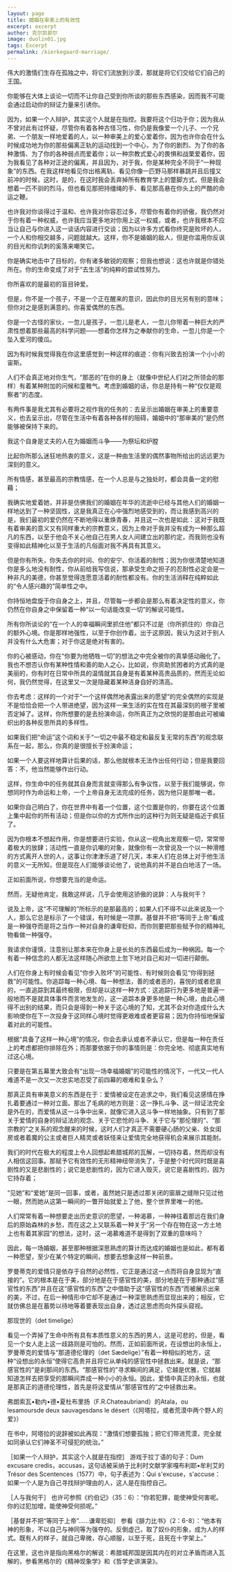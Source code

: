 ```yaml
---
layout: page
title: 婚姻在审美上的有效性
excerpt: excerpt
author: 克尔凯郭尔
image: duolin01.jpg
tags: Excerpt
permalink: /kierkegaard-marriage/
---
```


伟大的激情们生存在孤独之中，将它们流放到沙漠，那就是将它们交给它们自己的王国。

你能够在大体上谈论一切而不让你自己受到你所谈的那些东西感染，因而我不可能会通过启动你的辩证力量来引诱你。

因为，如果一个人辩护，其实这个人就是在指控。我要将这个归功于你；因为我从不曾对此有过怀疑，尽管你有着各种古怪习性，你仍是我像爱一个儿子、一个兄弟、一个朋友一样地爱着的人，以一种审美上的爱心爱着你，因为也许你会在什么时候成功地为你的那些偏离正轨的运动找到一个中心，为了你的剧烈、为了你的各种激情、为了你的各种弱点而爱着你；以一种宗教式爱心的畏惧和战栗爱着你，因为我看见了各种对正途的偏离，并且因为，对于我，你是某种完全不同于“一种现象”的东西。在我这样地看见你出格离轨、看见你像一匹野马那样暴跳并且后撞又前冲的时候，这时，是的，在这时我会丢弃掉所有教育学上的蹩脚方式，但是我会想着一匹不驯的烈马，但也看见那把持缰绳的手、看见那高悬在你头上的严酷的命运之鞭。

也许我对你谈得过于温和、也许我对你容忍过多，尽管你有着你的骄傲，我仍然对于你有着一种权威，也许我应当更多地对你用上这一权威，或者，也许我根本不应当让自己与你进入这一谈话内容进行交谈；因为以许多方式看你终究是败坏的人，一个人和你相交越多，问题就越大。这样，你不是婚姻的敌人，但是你滥用你反讽的目光和你讥刺的奚落来嘲笑它。

你是确实地击中了目标的，你有诸多敏锐的观察；但我也想说：这也许就是你错处所在。你的生命变成了对于“去生活”的纯粹的尝试性努力。

你所喜欢的是最初的盲目钟爱。

但是，你不是一个孩子，不是一个正在醒来的意识，因此你的目光另有别的意味；但你对之是感到满意的。你喜爱偶然的东西。

你是一个古怪的家伙，一忽儿是孩子，一忽儿是老人，一忽儿你带着一种巨大的严肃性想着那些最高的科学问题——想着你怎样为之奉献你的生命，一忽儿你是一个坠入爱河的傻瓜。

因为有时候我觉得我在你这里感觉到一种这样的痕迹：你有兴致去扮演一个小小的宙斯。

人们不会真正地对你生气，“那恶的”在你的身上（就像中世纪人们对之所领会的那样）有着某种附加的问候和童稚气。考虑到婚姻的话，你总是持有一种“仅仅是观察者”的态度。

有两件事是我尤其有必要将之视作我的任务的：去呈示出婚姻在审美上的重要意义，也去呈示出，尽管在生活中有着各种各样的阻碍，婚姻中的“那审美的”是仍然能够被保持下来的。

我这个自身是丈夫的人在为婚姻而斗争——为祭坛和炉膛

比起你所那么迷狂地热衷的意义，这是一种由生活里的偶然事物所给出的远远更为深刻的意义。

所有情感，甚至最高的宗教情感，在一个人总是与之独处时，都会具备一定的慰藉；

我确实地爱着她，并非是仿佛我们的婚姻在年华的流逝中已经与其他人们的婚姻一样地达到了一种坚固性，这是我真正在心中强烈地感受到的，而让我感到高兴的是，我们最初的爱仍然在不断地得以重焕青春，并且这一次也是如此：这对于我既有着审美的意义又有同样重大的宗教意义，因为上帝对于我并没有成为一种那么超凡的东西，以至于他会不关心他自己在男人女人间建立出的那约定，而我则也没有变得如此精神化以至于生活的凡俗面对我不再具有其意义。

但是你有所失，你失去你的时间、你的安宁、你活着的耐性；因为你很清楚地知道你是多么地没有耐性，你从前给我写信说，那承受生命之担子的忍耐性必定会是一种非凡的美德，你甚至觉得连愿意活着的耐性都没有。你的生活消释在纯粹如此的“令人感兴趣的”简单性之中。

你持恒地盘旋于你自身之上，并且，尽管每一步都会是那么有着决定性的意义，你仍然在你自身之中保留着一种“以一句话能改变一切”的解说可能性。

所有你所谈论的“在一个人的幸福瞬间里抓住他”都只不过是（你所抓住的）你自己的额外心境。你是那样地强性，以至于你创作着。出于这原因，我认为这对于别人并没有什么大危害；对于你这是绝对有害的。

你的心被感动，你在“你要为他牺牲一切”的想法之中完全被你的真挚感动融化了。我也不想否认你有某种性情和善的助人之心，比如说，你资助贫困者的方式真的是美丽的，你有时在日常中所具的温情就其自身是有着某种高贵品质的，然而无论如何，我仍然觉得，在这里又一次是隐藏着某种洁身自好的清高。

你去考虑：这样的一个对于“一个这样偶然地表露出来的愿望”的完全偶然的实现是不是恰恰会把一个人带进绝望，因为这样一来生活的实在性在其最深刻的根子里被否定掉了。这样，你所想要的是去扮演命运，你所真正为之欣悦的是那由此可被编织出的各种反思所具的多样性。

如果我们把“命运”这个词和关于“一切之中最不稳定和最反复无常的东西”的观念联系在一起，那么，你真的是很擅长于扮演命运；

如果一个人要这样地算计后果的话，那么他就根本无法作出任何行动；但是我要回答：不，他当然能够作出行动。

这样，你生命中的任务就其自身而言就变得那么有争议性，以至于我们能够说，你想同时作为命运和上帝，一个上帝自身无法完成的任务，因为他只是那唯一者。

如果你自己明白了，你在世界中有着一个位置，这个位置是你的，你要在这个位置上集中起你的所有活动；但是你以你的方式所作出的这种行为则无疑是临近于疯狂了。

因为你根本不想起作用，你是想要进行实验，你从这一视角出发观察一切，常常带着极大的放肆；活动性一直是你讥嘲的对象，就像你有一次曾说及一个以一种滑稽的方式离开人世的人，这事让你津津乐道了好几天，本来人们在总体上对于他生活的意义一无所知，但是现在人们能够谈论他了，说他真的并不是白白地活了一场。

正如前面所说，你想要充当的是命运。

然而，无疑他肯定，我敢这样说，几乎会使用这骄傲的说辞：人与我何干？

说及上帝，这“不可理解的”所标示的是那最高的；如果人们不得不以此来说及一个人，那么它总是标示了一个错误，有时候是一项罪。基督并不把“等同于上帝”看成是一种强夺而是将之当作一种对自身的谦卑贬抑，而你则要把那些赋予你的精神礼物看做一种强夺。

我请求你谨慎，注意别让那本来在你身上是长处的东西最后成为一种祸因。每一个有着一种信念的人都无法这样随心所欲忽上忽下地对自己和对一切进行颠倒。

人们在你身上有时候会看见“你步入败坏”的可能性、有时候则会看见“你得到拯救”的可能性。你追踪每一种心境、每一种想法，善的或者恶的，喜悦的或者悲哀的，一直追踪到其最终极限，但却是以这样一种方式：这追踪行为更多地是普遍一般地而不是就具体事件而言地发生的，这一追踪本身更多地是一种心境，由此心境得不出别的结果，而只会是得到一种关于这心境的了知，尤其不会对你造成什么大影响使你在下一次投身于这同样心境时觉得更艰难或者更容易；因为你持恒地保留着对此的可能性。

根据“具备了这样一种心境”的情况，你会去承认或者不承认它，但是每一种在责任上的考虑都把你排除在外；而那要依据于你的事情则是：你完全地、彻底真实地有过这心境。

只要是在第五幕里大致会有“出现一场幸福婚姻”的可能性的情况下，一代又一代人难道不是一次又一次忠实地忍受了前四幕的艰难和复杂么？

那真正具有审美意义的东西是在于：爱情被设定在追求之中，我们看见这感情在挣扎着要通过一种对立面。那出了毛病的地方则是：这一挣扎斗争、这一辩证法完全是外在的，而爱情从这一斗争中出来，就像它进入这斗争一样地抽象。只有到了那关于爱情的自身的辩证法的观念、关于它悲怆的斗争、关于它与“那伦理的”、“那宗教的”之关系的观念醒来的时候，这时人们才真正不需要硬心肠的父亲、处女闺房或者着魔的公主或者巨人精灵或者妖怪来让爱情完全地获得机会来展示其能耐。

我们的时代在极大的程度上令人回想起希腊城邦的瓦解，一切持存着，然而却没有人相信这回事。那赋予它有效性的无形精神纽带消失了，于是整个时代同时既是喜剧性的又是悲剧性的；说它是悲剧性的，因为它进入毁灭，说它是喜剧性的，因为它持存着；

“见她”和“爱她”是同一回事，或者，虽然她只是透过那关闭的窗扉之缝隙只见过他一眼，然而她从这第一瞬间的一瞥开始就爱上了他，整个世界里唯一的他。

人们常常有着一种想要走出历史意识的愿望，一种渴慕，一种神往着那远在我们身后的原始森林的乡愁，而在这之上又联系着一种关于“另一个存在物在这一方土地上也有着其家园”的想法，这时，这一渴慕难道不是得到了双重的意味吗？

因此，每一场婚姻，甚至那种根据深思熟虑的算计而达成的婚姻也是如此，都有着一种愿望，至少在某个特定的瞬间，想要去想象这样一种前景。

罗曼蒂克的爱情只是依存于自然的必然性，它正是通过这一点而将自身显现为“直接的”。它的根本是在于美，部分地是在于感官性的美，部分地是在于那种通过“感官性的东西”并且在这“感官性的东西”之中借助于这“感官性的东西”而被展示出来的美，不过，在后一种情形中它却不是通过一种深思熟虑而显现出来的；相反，它就仿佛总是在蓄势以待地等着要表现出自身，透过这思虑而向外探头窥视。

那现世的（det timelige）

看见一个弄掉了生命中所有具有本质性意义的东西的男人，这是可悲的，但是，看见一个女人走上这一歧路则是可怕的。然而，正如前面所说，在设想出的永恒上，罗曼蒂克的爱情与“那道德伦理的（det Sædelige）”有着一种相似的地方，这种“设想出的永恒”使得它高贵并且将它从单纯的感官性中拯救出来。就是说，“那感官性的”是刹那间的东西。“那感官性的”寻求瞬间的满足，它越是优雅，它就越知道怎样去把享受的那瞬间弄成一种小小的永恒。因此，爱情中真正的永恒，也就是那真正的道德伦理性，首先是将这爱情从“那感官性的”之中拯救出来。

弗朗索瓦•勒内•德•夏杜布里扬（F.R.Chateaubriand）的Atala，ou lesamoursde deux sauvagesdans le désert（《阿塔拉，或者荒漠中两个野人的爱》）

在书中，阿塔拉的说辞被如此再现：“激情们想要孤独；把它们带进荒漠，完全就如同承认它们神圣不可侵犯的统治。”

［如果一个人辩护，其实这个人就是在指控］ 游戏于拉丁语的句子：Dum excusare credis，accusas，这句话被采纳于比利时文献学家嘎布利耶•牟利艾的Trésor des Scentences（1577）中，句子表述为：Qui s'excuse，s'accuse：如果一个人是为自己寻找辩护理由的人，这人是在指控自己。

［人与我何干］ 也许可参照《约伯记》（35：6）：“你若犯罪，能使神受何害呢。你的过犯加增，能使神受何损呢。”

［基督并不把“等同于上帝”……谦卑贬抑］ 参看《腓力比书》（2：6-8）：“他本有神的形象，不以自己与神同等为强夺的。反倒虚己，取了奴仆的形象，成为人的样式。既有人的样子，就自己卑微，存心顺服，以至于死，且死在十字架上。”

在这里，这也许是指向黑格尔的解说：希腊城邦国是因其内在的对立矛盾而进入瓦解的，参看黑格尔的《精神现象学》和《哲学史讲演录》。
